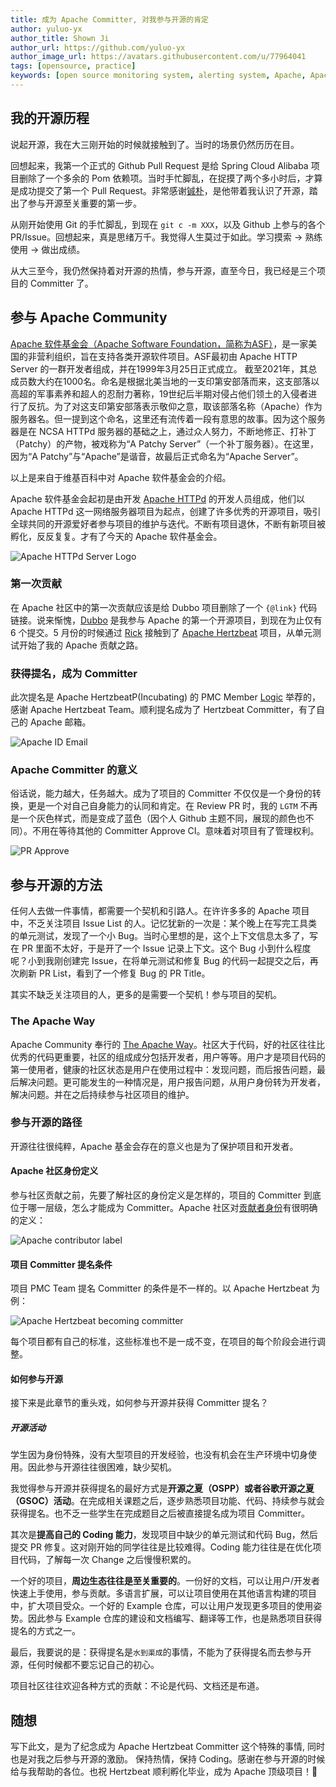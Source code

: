 ```yaml
---
title: 成为 Apache Committer, 对我参与开源的肯定
author: yuluo-yx
author_title: Shown Ji
author_url: https://github.com/yuluo-yx
author_image_url: https://avatars.githubusercontent.com/u/77964041
tags: [opensource, practice]
keywords: [open source monitoring system, alerting system, Apache, Apache Committer, Hertzbeat]
---
```


## 我的开源历程

说起开源，我在大三刚开始的时候就接触到了。当时的场景仍然历历在目。

回想起来，我第一个正式的 Github Pull Request 是给 Spring Cloud Alibaba 项目删除了一个多余的 Pom 依赖项。当时手忙脚乱，在捉摸了两个多小时后，才算是成功提交了第一个 Pull Request。非常感谢[铖朴](https://github.com/steverao)，是他带着我认识了开源，踏出了参与开源至关重要的第一步。

从刚开始使用 Git 的手忙脚乱，到现在 `git c -m XXX`，以及 Github 上参与的各个 PR/Issue。回想起来，真是思绪万千。我觉得人生莫过于如此。学习摸索 -> 熟练使用 -> 做出成绩。

从大三至今，我仍然保持着对开源的热情，参与开源，直至今日，我已经是三个项目的 Committer 了。

## 参与 Apache Community

[Apache 软件基金会（Apache Software Foundation，简称为ASF）](https://community.apache.org/)，是一家美国的非营利组织，旨在支持各类开源软件项目。ASF最初由 Apache HTTP Server 的一群开发者组成，并在1999年3月25日正式成立。 截至2021年，其总成员数大约在1000名。命名是根据北美当地的一支印第安部落而来，这支部落以高超的军事素养和超人的忍耐力著称，19世纪后半期对侵占他们领土的入侵者进行了反抗。为了对这支印第安部落表示敬仰之意，取该部落名称（Apache）作为服务器名。但一提到这个命名，这里还有流传着一段有意思的故事。因为这个服务器是在 NCSA HTTPd 服务器的基础之上，通过众人努力，不断地修正、打补丁（Patchy）的产物，被戏称为“A Patchy Server”（一个补丁服务器）。在这里，因为“A Patchy”与“Apache”是谐音，故最后正式命名为“Apache Server”。

以上是来自于维基百科中对 Apache 软件基金会的介绍。

Apache 软件基金会起初是由开发 [Apache HTTPd](https://httpd.apache.org/) 的开发人员组成，他们以 Apache HTTPd 这一网络服务器项目为起点，创建了许多优秀的开源项目，吸引全球共同的开源爱好者参与项目的维护与迭代。不断有项目退休，不断有新项目被孵化，反反复复。才有了今天的 Apache 软件基金会。

![Apache HTTPd Server Logo](/img/blog/committer/yuluo-yx/4.jpg)

### 第一次贡献

在 Apache 社区中的第一次贡献应该是给 Dubbo 项目删除了一个 `{@link}` 代码链接。说来惭愧，[Dubbo](https://github.com/apache/dubbo) 是我参与 Apache 的第一个开源项目，到现在为止仅有 6 个提交。5 月份的时候通过 [Rick](https://github.com/LinuxSuRen) 接触到了 [Apache Hertzbeat](https://github.com/apache/hertzbeat) 项目，从单元测试开始了我的 Apache 贡献之路。

### 获得提名，成为 Committer

此次提名是 Apache HertzbeatP(Incubating) 的 PMC Member [Logic](https://github.com/zqr10159) 举荐的，感谢 Apache Hertzbeat Team。顺利提名成为了 Hertzbeat Committer，有了自己的 Apache 邮箱。

![Apache ID Email](/img/blog/committer/yuluo-yx/3.jpg)

### Apache Committer 的意义

俗话说，能力越大，任务越大。成为了项目的 Committer 不仅仅是一个身份的转换，更是一个对自己自身能力的认同和肯定。在 Review PR 时，我的 `LGTM` 不再是一个灰色样式，而是变成了蓝色（因个人 Github 主题不同，展现的颜色也不同）。不用在等待其他的 Committer Approve CI。意味着对项目有了管理权利。

![PR Approve](/img/blog/committer/yuluo-yx/5.jpg)

## 参与开源的方法

任何人去做一件事情，都需要一个契机和引路人。在许许多多的 Apache 项目中，不乏关注项目 Issue List 的人。记忆犹新的一次是：某个晚上在写完工具类的单元测试，发现了一个小 Bug。当时心里想的是，这个上下文信息太多了，写在 PR 里面不太好，于是开了一个 Issue 记录上下文。这个 Bug 小到什么程度呢？小到我刚创建完 Issue，在将单元测试和修复 Bug 的代码一起提交之后，再次刷新 PR List，看到了一个修复 Bug 的 PR Title。

其实不缺乏关注项目的人，更多的是需要一个契机！参与项目的契机。

### The Apache Way

Apache Community 奉行的 [The Apache Way](https://www.apache.org/theapacheway/)。社区大于代码，好的社区往往比优秀的代码更重要，社区的组成成分包括开发者，用户等等。用户才是项目代码的第一使用者，健康的社区状态是用户在使用过程中：发现问题，而后报告问题，最后解决问题。更可能发生的一种情况是，用户报告问题，从用户身份转为开发者，解决问题。并在之后持续参与社区项目的维护。

### 参与开源的路径

开源往往很纯粹，Apache 基金会存在的意义也是为了保护项目和开发者。

#### Apache 社区身份定义

参与社区贡献之前，先要了解社区的身份定义是怎样的，项目的 Committer 到底位于哪一层级，怎么才能成为 Committer。Apache 社区对[贡献者身份](https://community.apache.org/contributor-ladder.html)有很明确的定义：

![Apache contributor label](/img/blog/committer/yuluo-yx/6.jpg)

#### 项目 Committer 提名条件

项目 PMC Team 提名 Committer 的条件是不一样的。以 Apache Hertzbeat 为例：

![Apache Hertzbeat becoming committer](/img/blog/committer/yuluo-yx/7.jpg)

每个项目都有自己的标准，这些标准也不是一成不变，在项目的每个阶段会进行调整。

#### 如何参与开源

接下来是此章节的重头戏，如何参与开源并获得 Committer 提名？

##### 开源活动

学生因为身份特殊，没有大型项目的开发经验，也没有机会在生产环境中切身使用。因此参与开源往往很困难，缺少契机。

我觉得参与开源并获得提名的最好方式是**开源之夏（OSPP）或者谷歌开源之夏（GSOC）活动**。在完成相关课题之后，逐步熟悉项目功能、代码、持续参与就会获得提名。也不乏一些学生在完成题目之后被直接提名成为项目 Committer。

其次是**提高自己的 Coding 能力**，发现项目中缺少的单元测试和代码 Bug，然后提交 PR 修复。这对刚开始的同学往往是比较难得。Coding 能力往往是在优化项目代码，了解每一次 Change 之后慢慢积累的。

一个好的项目，**周边生态往往是至关重要的**。一份好的文档，可以让用户/开发者快速上手使用，参与贡献。多语言扩展，可以让项目使用在其他语言构建的项目中，扩大项目受众。一个好的 Example 仓库，可以让用户发现更多项目的使用姿势。因此参与 Example 仓库的建设和文档编写、翻译等工作，也是熟悉项目获得提名的方式之一。

最后，我要说的是：获得提名是`水到渠成`的事情，不能为了获得提名而去参与开源，任何时候都不要忘记自己的初心。

项目社区往往欢迎各种方式的贡献：不论是代码、文档还是布道。

## 随想

写下此文，是为了纪念成为 Apache Hertzbeat Committer 这个特殊的事情, 同时也是对我之后参与开源的激励。
保持热情，保持 Coding。感谢在参与开源的时候给与我帮助的各位。也祝 Hertzbeat 顺利孵化毕业，成为 Apache 顶级项目！🎉
